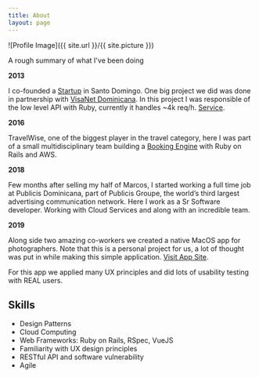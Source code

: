 ```yaml
---
title: About
layout: page
---
```

![Profile Image]({{ site.url }}/{{ site.picture }})

<p>
A rough summary of what I've been doing
</p>

<strong>2013</strong>
<p>
I co-founded a <a target="_blank" href="https://marcos.do">Startup</a> in Santo Domingo.
One big project we did was done in partnership with <a href="https://www.visanetdominicana.com/nosotros">VisaNet Dominicana</a>. In this project
I was responsible of the low level API with Ruby, currently it handles ~4k req/h. <a href="https://www.visanetdominicana.com/productos-y-servicios/pos/soluciones-en-terminal/ncf-pos">Service</a>.
</p>

<strong>2016</strong>
<p>
TravelWise, one of the biggest player in the travel category, here I was part of a small multidisciplinary team building a <a href="https://travelwise.com.do/hoteles-republica-dominicana">Booking Engine</a> with Ruby on Rails and AWS.
</p>

<strong>2018</strong>
<p>
Few months after selling my half of Marcos, I started working a full time job at Publicis Dominicana, part of
Publicis Groupe, the world’s third largest advertising communication network.
Here I work as a Sr Software developer. Working with Cloud Services and along with an incredible team.
</p>

<strong>2019</strong>
<p>
Along side two amazing co-workers we created a native MacOS app
for photographers. Note that this is a personal project for us, a lot of thought was put in while making this simple application.
<a href="https://erabo.app">Visit App Site</a>.
</p>

<p>
For this app we applied many UX principles and did lots of usability testing with REAL users.
</p>

<h2>Skills</h2>

<ul class="skill-list">
	<li>Design Patterns</li>
	<li>Cloud Computing</li>
	<li>Web Frameworks: Ruby on Rails, RSpec, VueJS</li>
	<li>Familiarity with UX design principles</li>
	<li>RESTful API and software vulnerability</li>
	<li>Agile</li>
</ul>

